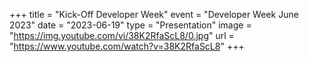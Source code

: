 +++
title = "Kick-Off Developer Week"
event = "Developer Week June 2023"
date = "2023-06-19"
type = "Presentation"
image = "https://img.youtube.com/vi/38K2RfaScL8/0.jpg"
url = "https://www.youtube.com/watch?v=38K2RfaScL8"
+++